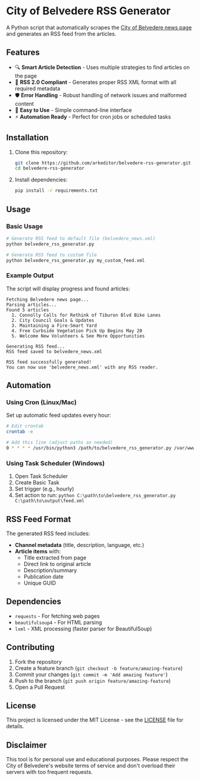 # City of Belvedere RSS Generator

A Python script that automatically scrapes the [City of Belvedere news page](https://www.cityofbelvedere.org/news) and generates an RSS feed from the articles.

## Features

- 🔍 **Smart Article Detection** - Uses multiple strategies to find articles on the page
- 📰 **RSS 2.0 Compliant** - Generates proper RSS XML format with all required metadata
- 🛡️ **Error Handling** - Robust handling of network issues and malformed content
- 🚀 **Easy to Use** - Simple command-line interface
- ⚡ **Automation Ready** - Perfect for cron jobs or scheduled tasks

## Installation

1. Clone this repository:
   ```bash
   git clone https://github.com/arkeditor/belvedere-rss-generator.git
   cd belvedere-rss-generator
   ```

2. Install dependencies:
   ```bash
   pip install -r requirements.txt
   ```

## Usage

### Basic Usage
```bash
# Generate RSS feed to default file (belvedere_news.xml)
python belvedere_rss_generator.py

# Generate RSS feed to custom file
python belvedere_rss_generator.py my_custom_feed.xml
```

### Example Output
The script will display progress and found articles:
```
Fetching Belvedere news page...
Parsing articles...
Found 5 articles
  1. Connolly Calls for Rethink of Tiburon Blvd Bike Lanes
  2. City Council Goals & Updates
  3. Maintaining a Fire-Smart Yard
  4. Free Curbside Vegetation Pick Up Begins May 20
  5. Welcome New Volunteers & See More Opportunities

Generating RSS feed...
RSS feed saved to belvedere_news.xml

RSS feed successfully generated!
You can now use 'belvedere_news.xml' with any RSS reader.
```

## Automation

### Using Cron (Linux/Mac)
Set up automatic feed updates every hour:
```bash
# Edit crontab
crontab -e

# Add this line (adjust paths as needed)
0 * * * * /usr/bin/python3 /path/to/belvedere_rss_generator.py /var/www/html/belvedere_feed.xml
```

### Using Task Scheduler (Windows)
1. Open Task Scheduler
2. Create Basic Task
3. Set trigger (e.g., hourly)
4. Set action to run: `python C:\path\to\belvedere_rss_generator.py C:\path\to\output\feed.xml`

## RSS Feed Format

The generated RSS feed includes:
- **Channel metadata** (title, description, language, etc.)
- **Article items** with:
  - Title extracted from page
  - Direct link to original article
  - Description/summary
  - Publication date
  - Unique GUID

## Dependencies

- `requests` - For fetching web pages
- `beautifulsoup4` - For HTML parsing
- `lxml` - XML processing (faster parser for BeautifulSoup)

## Contributing

1. Fork the repository
2. Create a feature branch (`git checkout -b feature/amazing-feature`)
3. Commit your changes (`git commit -m 'Add amazing feature'`)
4. Push to the branch (`git push origin feature/amazing-feature`)
5. Open a Pull Request

## License

This project is licensed under the MIT License - see the [LICENSE](LICENSE) file for details.

## Disclaimer

This tool is for personal use and educational purposes. Please respect the City of Belvedere's website terms of service and don't overload their servers with too frequent requests.
